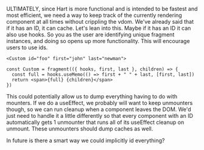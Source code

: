 ULTIMATELY, since Hart is more functional and is intended to be fastest and most efficient, we need a way to keep track of the currently rendering component at all times without crippling the vdom. We've already said that if it has an ID, it can cache. Let's lean into this. Maybe if it has an ID it can also use hooks. So you as the user are identifying unique fragment instances, and doing so opens up more functionality. This will encourage users to use ids.

    <Custom id="foo" first="john" last="newman">

    const Custom = fragment(({ hooks, first, last }, children) => {
      const full = hooks.useMemo(() => first + " " + last, [first, last])
      return <span>{full} {children}</span>
    })

This could potentially allow us to dump everything having to do with mounters. If we do a useEffect, we probably will want to keep unmounters though, so we can run cleanup when a component leaves the DOM. We'd just need to handle it a little differently so that every component with an ID automatically gets 1 unmounter that runs all of its useEffect cleanup on unmount. These unmounters should dump caches as well.

In future is there a smart way we could implicitly id everything?
